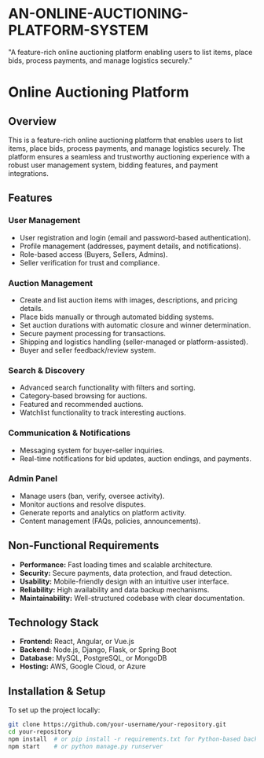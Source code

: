 # AN-ONLINE-AUCTIONING-PLATFORM-SYSTEM
"A feature-rich online auctioning platform enabling users to list items, place bids, process payments, and manage logistics securely."
# Online Auctioning Platform

## Overview
This is a feature-rich online auctioning platform that enables users to list items, place bids, process payments, and manage logistics securely. The platform ensures a seamless and trustworthy auctioning experience with a robust user management system, bidding features, and payment integrations.

## Features

### User Management
- User registration and login (email and password-based authentication).
- Profile management (addresses, payment details, and notifications).
- Role-based access (Buyers, Sellers, Admins).
- Seller verification for trust and compliance.

### Auction Management
- Create and list auction items with images, descriptions, and pricing details.
- Place bids manually or through automated bidding systems.
- Set auction durations with automatic closure and winner determination.
- Secure payment processing for transactions.
- Shipping and logistics handling (seller-managed or platform-assisted).
- Buyer and seller feedback/review system.

### Search & Discovery
- Advanced search functionality with filters and sorting.
- Category-based browsing for auctions.
- Featured and recommended auctions.
- Watchlist functionality to track interesting auctions.

### Communication & Notifications
- Messaging system for buyer-seller inquiries.
- Real-time notifications for bid updates, auction endings, and payments.

### Admin Panel
- Manage users (ban, verify, oversee activity).
- Monitor auctions and resolve disputes.
- Generate reports and analytics on platform activity.
- Content management (FAQs, policies, announcements).

## Non-Functional Requirements
- **Performance:** Fast loading times and scalable architecture.
- **Security:** Secure payments, data protection, and fraud detection.
- **Usability:** Mobile-friendly design with an intuitive user interface.
- **Reliability:** High availability and data backup mechanisms.
- **Maintainability:** Well-structured codebase with clear documentation.

## Technology Stack
- **Frontend:** React, Angular, or Vue.js
- **Backend:** Node.js, Django, Flask, or Spring Boot
- **Database:** MySQL, PostgreSQL, or MongoDB
- **Hosting:** AWS, Google Cloud, or Azure

## Installation & Setup
To set up the project locally:
```sh
git clone https://github.com/your-username/your-repository.git
cd your-repository
npm install  # or pip install -r requirements.txt for Python-based backend
npm start    # or python manage.py runserver
